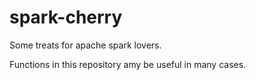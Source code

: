 # spark-cherry
Some treats for apache spark lovers.

Functions in this repository amy be useful in many cases.
